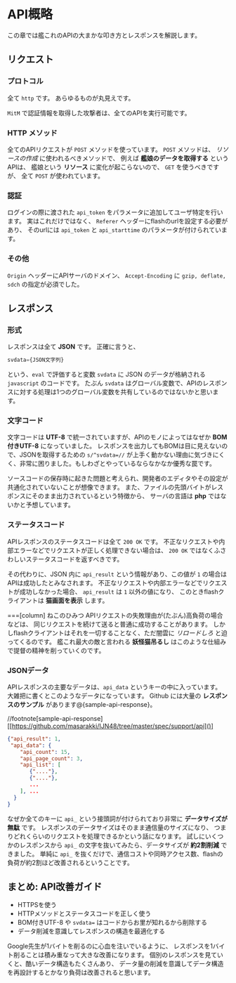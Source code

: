 # API概略

この章では艦これのAPIの大まかな叩き方とレスポンスを解説します。

## リクエスト

### プロトコル

全て `http` です。
あらゆるものが丸見えです。

`MitM` で認証情報を取得した攻撃者は、全てのAPIを実行可能です。

### HTTP メソッド

全てのAPIリクエストが `POST` メソッドを使っています。
`POST` メソッドは、 *リソースの作成* に使われるべきメソッドで、
例えば **艦娘のデータを取得する** というAPIは、
艦娘という **リソース** に変化が起こらないので、 `GET` を使うべきですが、
全て `POST` が使われています。

### 認証

ログインの際に渡された `api_token` をパラメータに追加してユーザ特定を行います。
実はこれだけではなく、 `Referer` ヘッダーにflashのurlを設定する必要があり、
そのurlには `api_token` と `api_starttime` のパラメータが付けられています。

### その他

`Origin` ヘッダーにAPIサーバのドメイン、 `Accept-Encoding` に `gzip, deflate, sdch` の指定が必須でした。

## レスポンス

### 形式

レスポンスは全て **JSON** です。
正確に言うと、

```javascript
svdata={JSON文字列}
```

という、`eval` で評価すると変数 `svdata` に JSON のデータが格納される `javascript` のコードです。
たぶん `svdata` はグローバル変数で、APIのレスポンスに対する処理は1つのグローバル変数を共有しているのではないかと思います。

### 文字コード

文字コードは **UTF-8** で統一されていますが、APIのモノによってはなぜか **BOM付きUTF-8** になっていました。
レスポンスを出力してもBOMは目に見えないので、JSONを取得するための `s/^svdata=//` が上手く動かない理由に気づきにくく、非常に困りました。もしわざとやっているならなかなか優秀な罠です。

ソースコードの保存時に起きた問題と考えられ、開発者のエディタやその設定が共通化されていないことが想像できます。
また、ファイルの先頭バイトがレスポンスにそのまま出力されているという特徴から、
サーバの言語は **php** ではないかと予想しています。

### ステータスコード

APIレスポンスのステータスコードは全て `200 OK` です。
不正なリクエストや内部エラーなどでリクエストが正しく処理できない場合は、
`200 OK` ではなくふさわしいステータスコードを返すべきです。

その代わりに、JSON 内に `api_result` という情報があり、この値が `1` の場合はAPIは成功したとみなされます。
不正なリクエストや内部エラーなどでリクエストが成功しなかった場合、 `api_result` は `1` 以外の値になり、
このときflashクライアントは **猫画面を表示** します。

===[column] ねこのひみつ
APIリクエストの失敗理由が(たぶん)高負荷の場合などは、
同じリクエストを続けて送ると普通に成功することがあります。
しかしflashクライアントはそれを一切することなく、ただ闇雲に *リロードしろ* と迫ってくるのです。
艦これ最大の敵と言われる **妖怪猫吊るし** はこのような仕組みで提督の精神を削っていくのです。

### JSONデータ

APIレスポンスの主要なデータは、`api_data` というキーの中に入っています。
大雑把に書くとこのようなデータになっています。
Github には大量の **レスポンスのサンプル** があります@<fn>{sample-api-response}。

//footnote[sample-api-response][[https://github.com/masarakki/IJN48/tree/master/spec/support/api]()]

```json
{"api_result": 1,
 "api_data": {
    "api_count": 15,
    "api_page_count": 3,
    "api_list": [
       {"...."},
       {"...."},
       ...
    ], ...
  }
}
```

なぜか全てのキーに `api_` という接頭詞が付けられており非常に **データサイズが無駄** です。
レスポンスのデータサイズはそのまま通信量のサイズになり、
つまりどれくらいのリクエストを処理できるかという話になります。
試しにいくつかのレスポンスから `api_` の文字を抜いてみたら、データサイズが **約2割削減** できました。
単純に `api_` を抜くだけで、通信コストや同時アクセス数、flashの負荷が約2割ほど改善されるということです。


## まとめ: API改善ガイド

- HTTPSを使う
- HTTPメソッドとステータスコードを正しく使う
- BOM付きUTF-8 や `svdata=` はコードからお里が知れるから削除する
- データ削減を意識してレスポンスの構造を最適化する

Google先生が1バイトを削るのに心血を注いでいるように、
レスポンスを1バイト削ることは積み重なって大きな改善になります。
個別のレスポンスを見ていくと、酷いデータ構造もたくさんあり、
データ量の削減を意識してデータ構造を再設計するとかなり負荷は改善されると思います。
